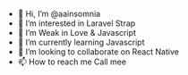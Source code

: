 - 👋 Hi, I’m @aainsomnia
- 👀 I’m interested in Laravel Strap
- 👀 I’m Weak in Love & Javascript
- 🌱 I’m currently learning Javascript
- 💞️ I’m looking to collaborate on React Native
- 📫 How to reach me Call mee

<!---
aainsomnia/aainsomnia is a ✨ special ✨ repository because its `README.md` (this file) appears on your GitHub profile.
You can click the Preview link to take a look at your changes.
--->
